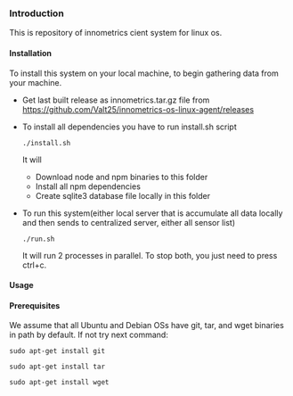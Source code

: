 ### Introduction
This is repository of innometrics cient system for linux os.

#### Installation
To install this system on your local machine, to begin gathering data from your machine.

* Get last built release as innometrics.tar.gz file from https://github.com/Valt25/innometrics-os-linux-agent/releases
    
* To install all dependencies you have to run install.sh script

    `./install.sh`
    
    It will
    * Download node and npm binaries to this folder
    * Install all npm dependencies
    * Create sqlite3 database file locally in this folder
    
* To run this system(either local server that is accumulate all data locally and then sends to centralized server, either all sensor list)

    `./run.sh`
    
    It will run 2 processes in parallel. To stop both, you just need to press ctrl+c.
    
#### Usage

#### Prerequisites
We assume that all Ubuntu and Debian OSs have git, tar, and wget binaries in path by default. If not try next command:

`sudo apt-get install git`

`sudo apt-get install tar`

`sudo apt-get install wget`
